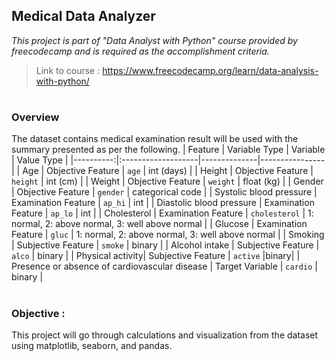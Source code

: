 ## Medical Data Analyzer

*This project is part of "Data Analyst with Python" course provided by freecodecamp and is required as the accomplishment criteria.*

> Link to course : https://www.freecodecamp.org/learn/data-analysis-with-python/
#
### Overview
The dataset contains medical examination result will be used with the summary presented as per the following.
|   Feature | Variable  Type     |   Variable   |   Value Type   | 
|----------:|:-------------------|--------------|----------------|
| Age	      | Objective Feature  |     `age`    |    int (days)  |
| Height    | Objective Feature  |     `height` |    int (cm)    |
| Weight    | Objective Feature  |  `weight`    |    float (kg)  |
| Gender    | Objective Feature  |  `gender`    |  categorical  code |
| Systolic blood pressure | Examination Feature  |     `ap_hi`    |    int   |
| Diastolic blood pressure | Examination Feature |     `ap_lo`    | int |
| Cholesterol	| Examination Feature  | `cholesterol` | 1: normal, 2: above normal, 3: well above normal |
| Glucose	| Examination Feature | `gluc` | 1: normal, 2: above normal, 3: well above normal |
| Smoking	| Subjective Feature  | `smoke` | binary |
| Alcohol intake | Subjective Feature  | `alco` | binary |
| Physical activity| Subjective Feature  | `active` |binary|
| Presence or absence of cardiovascular disease | Target Variable  | `cardio` | binary |


#
### Objective :

This project will go through calculations and visualization from the dataset using matplotlib, seaborn, and pandas. 

